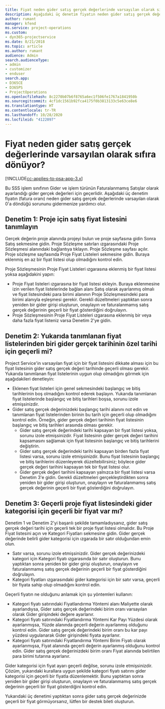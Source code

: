 ```yaml
---
title: Fiyat neden gider satış gerçek değerlerinde varsayılan olarak sıfıra dönüyor?
description: Aşağıdaki üç denetim fiyatın neden gider satış gerçek değerlerinde varsayılan olarak 0'a döndüğü sorununu gidermenize yardımcı olur.
author: rumant
manager: kfend
ms.service: project-operations
ms.custom:
- dyn365-projectservice
ms.date: 8/21/2018
ms.topic: article
ms.author: rumant
audience: Admin
search.audienceType:
- admin
- customizer
- enduser
search.app:
- D365CE
- D365PS
- ProjectOperations
ms.openlocfilehash: 8c2270b07b6f8765a6ec1f506fe1767a1841950b
ms.sourcegitcommit: 4cf1dc1561b92fca4175f0b3813133c5e63ce8e6
ms.translationtype: HT
ms.contentlocale: tr-TR
ms.lasthandoff: 10/28/2020
ms.locfileid: "4122097"
---
```

# <a name="why-is-the-price-defaulting-to-zero-on-expense-sales-actuals"></a>Fiyat neden gider satış gerçek değerlerinde varsayılan olarak sıfıra dönüyor?

[!INCLUDE[cc-applies-to-psa-app-3.x](../includes/cc-applies-to-psa-app-3x.md)]

Bu SSS işlem sınıfının Gider ve işlem türünün Faturalanmamış Satışlar olarak ayarlandığı gider gerçek değerleri için geçerlidir. Aşağıdaki üç denetim fiyatın (fatura oranı) neden gider satış gerçek değerlerinde varsayılan olarak 0'a döndüğü sorununu gidermenize yardımcı olur.

## <a name="check-1-identify-the-sales-price-list-for-project"></a>Denetim 1: Proje için satış fiyat listesini tanımlayın

Gerçek değerin proje alanında projeyi bulun ve proje sayfasına gidin Sonra Satış sekmesine gidin. Proje Sözleşme satırları ızgarasındaki Proje Sözleşmesi alanındaki bağlantıya tıklayın. Proje Sözleşme sayfası açılır. Proje sözleşme sayfasında Proje Fiyat Listeleri sekmesine gidin. Buraya eklenmiş en az bir fiyat listesi olup olmadığını kontrol edin.

Proje Sözleşmesinin Proje Fiyat Listeleri ızgarasına eklenmiş bir fiyat listesi yoksa aşağıdakini yapın:

- Proje Fiyat listeleri ızgarasına bir fiyat listesi ekleyin. Buraya eklenmesine izin verilen fiyat listelerinde bağlan alanı Satış olarak ayarlanmış olmalı ve fiyat listesindeki para birimi alanının Proje Sözleşmesindeki para birimi alanıyla eşleşmesi gerekir. Gerekli düzeltmeleri yaptıktan sonra yeniden bir gider girişi oluşturun, onaylayın ve faturalanmamış satış gerçek değerinin geçerli bir fiyat gösterdiğini doğrulayın.
- Proje Sözleşmesinin Proje Fiyat Listeleri ızgarasına eklenmiş bir veya daha fazla fiyat listeniz varsa Denetim 2'ye gidin.

## <a name="check-2-are-any-of-the-price-lists-identified-above-valid-for-the-specific-date-of-the-expense-actual"></a>Denetim 2: Yukarıda tanımlanan fiyat listelerinden biri gider gerçek tarihinin özel tarihi için geçerli mi?

Project Service'in varsayılan fiyat için bir fiyat listesini dikkate alması için bu fiyat listesinin gider satış gerçek değeri tarihinde geçerli olması gerekir. Yukarıda tanımlanan fiyat listelerinin uygun olup olmadığını görmek için aşağıdakileri denetleyin:

- Eklenen fiyat listeleri için genel sekmesindeki başlangıç ve bitiş tarihlerinin boş olmadığını kontrol ederek başlayın. Yukarıda tanımlanan fiyat listelerinde başlangıç ve bitiş tarihleri boşsa, sorunu izole etmişsinizdir. 
- Gider satış gerçek değerinizdeki başlangıç tarihi alanını not edin ve tanımlanan fiyat listelerinden birinin bu tarih için geçerli olup olmadığını kontrol edin. Örneğin, gider gerçek değeri tarihinin fiyat listesinin başlangıç ve bitiş tarihleri arasında olması gerekir. 
    - Gider satış gerçek değerindeki tarihi kapsayan bir fiyat listesi yoksa, sorunu izole etmişsinizdir. Fiyat listesinin gider gerçek değeri tarihini kapsamasını sağlamak için fiyat listesinin başlangıç ve bitiş tarihlerini değiştirin. 
    - Gider satış gerçek değerindeki tarihi kapsayan birden fazla fiyat listesi varsa, sorunu izole etmişsinizdir. Bunu fiyat listesinin başlangıç ve bitiş tarihlerini düzenleyerek düzeltebilirsiniz; böylece gider gerçek değeri tarihini kapsayan tek bir fiyat listesi olur. 
    - Gider gerçek değeri tarihini kapsayan yalnızca bir fiyat listesi varsa Denetim 3'e gidin.
Gerekli düzeltmeleri gerçekleştirdikten sonra yeniden bir gider girişi oluşturun, onaylayın ve faturalanmamış satış gerçek değerinin geçerli bir fiyat gösterdiğini doğrulayın.

## <a name="check-3-is-there-a-valid-price-for-the-expense-category-in-the-applicable-project-price-list"></a>Denetim 3: Geçerli proje fiyat listesindeki gider kategorisi için geçerli bir fiyat var mı? 

Denetim 1 ve Denetim 2'yi başarılı şekilde tamamladıysanız, gider satış gerçek değeri tarihi için geçerli tek bir proje fiyat listesi olmalıdır. Bu Proje Fiyat listesini açın ve Kategori Fiyatları sekmesine gidin. Gider gerçek değerinde belirli gider kategorisi için ızgarada bir satır olduğundan emin olun.
 
- Satır varsa, sorunu izole etmişsinizdir. Gider gerçek değerinizdeki kategori için Kategori fiyatı ızgarasında bir satır oluşturun. Bunu yaptıktan sonra yeniden bir gider girişi oluşturun, onaylayın ve faturalanmamış satış gerçek değerinin geçerli bir fiyat gösterdiğini doğrulayın. 
- Kategori fiyatları ızgarasındaki gider kategorisi için bir satır varsa, geçerli bir fiyata sahip olup olmadığını kontrol edin.

Geçerli fiyatın ne olduğunu anlamak için şu yöntemleri kullanın:

- Kategori fiyatı satırındaki Fiyatlandırma Yöntemi alanı Maliyette olarak ayarlandıysa, Gider satış gerçek değerindeki birim oranı varsayılan olarak Gider girişindeki değere ayarlanır.
- Kategori fiyatı satırındaki Fiyatlandırma Yöntemi Kar Payı Yüzdesi olarak ayarlanmışsa, Yüzde alanında geçerli değerin ayarlanmış olduğunu kontrol edin. Gider satış gerçek değerindeki birim oranı bu kar payı yüzdesi uygulanarak Gider girişindeki fiyata ayarlanır.
- Kategori fiyatı satırındaki Fiyatlandırma Yöntemi Birim Fiyatı olarak ayarlanmışsa, Fiyat alanında geçerli değerin ayarlanmış olduğunu kontrol edin. Gider satış gerçek değerinizdeki birim oranı Fiyat alanında belirtilen para birimi tutarına ayarlanır.

Gider kategorisi için fiyat ayarı geçerli değilse, sorunu izole etmişsinizdir. Çözüm, yukarıdaki kurallara uygun şekilde kategori fiyatı satırını gider kategorisi için geçerli bir fiyatla düzenlemektir. Bunu yaptıktan sonra yeniden bir gider girişi oluşturun, onaylayın ve faturalanmamış satış gerçek değerinin geçerli bir fiyat gösterdiğini kontrol edin.

Yukarıdaki üç denetimi yaptıktan sonra gider satış gerçek değerinizde geçerli bir fiyat görmüyorsanız, lütfen bir destek bileti oluşturun.


